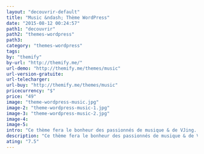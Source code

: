 ```yaml
---
layout: "decouvrir-default"
title: "Music &ndash; Thème WordPress"
date: "2015-08-12 00:24:57"
path1: "decouvrir"
path2: "themes-wordpress"
path3:
category: "themes-wordpress"
tags:
by: "themify"
by-url: "http://themify.me/"
url-demo: "http://themify.me/themes/music"
url-version-gratuite:
url-telecharger:
url-buy: "http://themify.me/themes/music"
pricecurrency: "$"
price: "49"
image: "theme-wordpress-music.jpg"
image-2: "theme-wordpress-music-1.jpg"
image-3: "theme-wordpress-music-2.jpg"
image-4:
image-5:
intro: "Ce thème fera le bonheur des passionnés de musique & de VJing. Installez ce thème et diffusez instanément sur les internets vos dernièrs sets. Mettez en scène vos créations via un player de musique ou une playlist. Ce thème WordPress offre la possibilité de mettre des vidéos en background du player : le rêve de tout vidéo-jockey (mes excuses pour cette traduction très moche)."
description: "Ce thème fera le bonheur des passionnés de musique & de VJing. Installez ce thème et diffusez instanément sur les internets vos dernièrs sets."
ating: "7.5"
---
```

